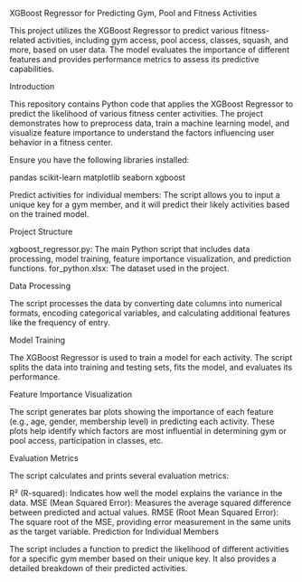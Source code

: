 XGBoost Regressor for Predicting Gym, Pool and Fitness Activities

This project utilizes the XGBoost Regressor to predict various fitness-related activities, including gym access, pool access, classes, squash, and more, based on user data. The model evaluates the importance of different features and provides performance metrics to assess its predictive capabilities.

Introduction

This repository contains Python code that applies the XGBoost Regressor to predict the likelihood of various fitness center activities. The project demonstrates how to preprocess data, train a machine learning model, and visualize feature importance to understand the factors influencing user behavior in a fitness center.

Ensure you have the following libraries installed:

pandas
scikit-learn
matplotlib
seaborn
xgboost

Predict activities for individual members:
The script allows you to input a unique key for a gym member, and it will predict their likely activities based on the trained model.

Project Structure

xgboost_regressor.py: The main Python script that includes data processing, model training, feature importance visualization, and prediction functions.
for_python.xlsx: The dataset used in the project.

Data Processing

The script processes the data by converting date columns into numerical formats, encoding categorical variables, and calculating additional features like the frequency of entry.

Model Training

The XGBoost Regressor is used to train a model for each activity. The script splits the data into training and testing sets, fits the model, and evaluates its performance.

Feature Importance Visualization

The script generates bar plots showing the importance of each feature (e.g., age, gender, membership level) in predicting each activity. These plots help identify which factors are most influential in determining gym or pool access, participation in classes, etc.

Evaluation Metrics

The script calculates and prints several evaluation metrics:

R² (R-squared): Indicates how well the model explains the variance in the data.
MSE (Mean Squared Error): Measures the average squared difference between predicted and actual values.
RMSE (Root Mean Squared Error): The square root of the MSE, providing error measurement in the same units as the target variable.
Prediction for Individual Members

The script includes a function to predict the likelihood of different activities for a specific gym member based on their unique key. It also provides a detailed breakdown of their predicted activities.



